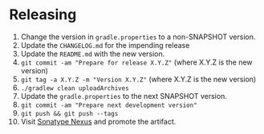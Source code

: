 Releasing
=========

 1. Change the version in `gradle.properties` to a non-SNAPSHOT version.
 2. Update the `CHANGELOG.md` for the impending release
 3. Update the `README.md` with the new version.
 4. `git commit -am "Prepare for release X.Y.Z"` (where X.Y.Z is the new version)
 5. `git tag -a X.Y.Z -m "Version X.Y.Z"` (where X.Y.Z is the new version)
 6. `./gradlew clean uploadArchives`
 7. Update the `gradle.properties` to the next SNAPSHOT version.
 8. `git commit -am "Prepare next development version"`
 9. `git push && git push --tags`
 10. Visit [Sonatype Nexus](https://oss.sonatype.org/) and promote the artifact.
 